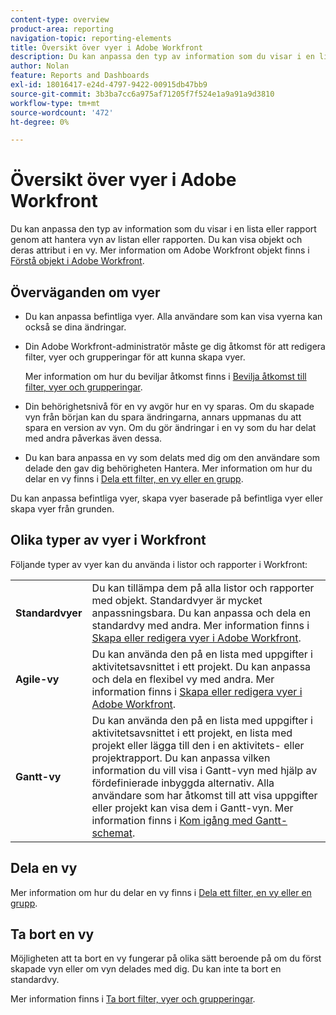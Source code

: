 ```yaml
---
content-type: overview
product-area: reporting
navigation-topic: reporting-elements
title: Översikt över vyer i Adobe Workfront
description: Du kan anpassa den typ av information som du visar i en lista eller rapport genom att hantera vyn av listan eller rapporten. Du kan visa objekt och deras attribut i en vy.
author: Nolan
feature: Reports and Dashboards
exl-id: 18016417-e24d-4797-9422-00915db47bb9
source-git-commit: 3b3ba7cc6a975af71205f7f524e1a9a91a9d3810
workflow-type: tm+mt
source-wordcount: '472'
ht-degree: 0%

---
```


# Översikt över vyer i Adobe Workfront

<!--Audited: 01/2024-->

Du kan anpassa den typ av information som du visar i en lista eller rapport genom att hantera vyn av listan eller rapporten. Du kan visa objekt och deras attribut i en vy. Mer information om Adobe Workfront objekt finns i [Förstå objekt i Adobe Workfront](../../../workfront-basics/navigate-workfront/workfront-navigation/understand-objects.md).

## Överväganden om vyer

* Du kan anpassa befintliga vyer. Alla användare som kan visa vyerna kan också se dina ändringar.
* Din Adobe Workfront-administratör måste ge dig åtkomst för att redigera filter, vyer och grupperingar för att kunna skapa vyer.

  Mer information om hur du beviljar åtkomst finns i [Bevilja åtkomst till filter, vyer och grupperingar](../../../administration-and-setup/add-users/configure-and-grant-access/grant-access-fvg.md).

* Din behörighetsnivå för en vy avgör hur en vy sparas. Om du skapade vyn från början kan du spara ändringarna, annars uppmanas du att spara en version av vyn. Om du gör ändringar i en vy som du har delat med andra påverkas även dessa.
* Du kan bara anpassa en vy som delats med dig om den användare som delade den gav dig behörigheten Hantera. Mer information om hur du delar en vy finns i [Dela ett filter, en vy eller en grupp](../../../reports-and-dashboards/reports/reporting-elements/share-filter-view-grouping.md).

Du kan anpassa befintliga vyer, skapa vyer baserade på befintliga vyer eller skapa vyer från grunden.

## Olika typer av vyer i Workfront

Följande typer av vyer kan du använda i listor och rapporter i Workfront:

<table style="table-layout:auto">
    <tr>
        <td><strong>Standardvyer</strong></td>
        <td>Du kan tillämpa dem på alla listor och rapporter med objekt. Standardvyer är mycket anpassningsbara. Du kan anpassa och dela en standardvy med andra. Mer information finns i <a href="/help/quicksilver/reports-and-dashboards/reports/reporting-elements/create-edit-views.md">Skapa eller redigera vyer i Adobe Workfront</a>.</td>
    </tr>
    <tr>
        <td><strong>Agile-vy</strong></td>
        <td>Du kan använda den på en lista med uppgifter i aktivitetsavsnittet i ett projekt. Du kan anpassa och dela en flexibel vy med andra. Mer information finns i <a href="/help/quicksilver/reports-and-dashboards/reports/reporting-elements/create-edit-views.md">Skapa eller redigera vyer i Adobe Workfront</a>.</td>
    </tr>
    <tr>
        <td><strong>Gantt-vy</strong></td>
        <td>Du kan använda den på en lista med uppgifter i aktivitetsavsnittet i ett projekt, en lista med projekt eller lägga till den i en aktivitets- eller projektrapport. Du kan anpassa vilken information du vill visa i Gantt-vyn med hjälp av fördefinierade inbyggda alternativ. Alla användare som har åtkomst till att visa uppgifter eller projekt kan visa dem i Gantt-vyn. Mer information finns i <a href="/help/quicksilver/manage-work/gantt-chart/use-the-gantt-chart/get-started-with-gantt.md">Kom igång med Gantt-schemat</a>.</td>
       </tr>
</table>

<!--NOTE FOR MAYBE LATER: consider adding calendar and board views, or Milestone view (not customizable) to this list of views (above)?! -->

## Dela en vy

Mer information om hur du delar en vy finns i [Dela ett filter, en vy eller en grupp](../../../reports-and-dashboards/reports/reporting-elements/share-filter-view-grouping.md).

## Ta bort en vy

Möjligheten att ta bort en vy fungerar på olika sätt beroende på om du först skapade vyn eller om vyn delades med dig. Du kan inte ta bort en standardvy.

Mer information finns i [Ta bort filter, vyer och grupperingar](../../../reports-and-dashboards/reports/reporting-elements/remove-filters-views-groupings.md).


